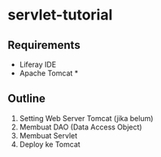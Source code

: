 # servlet-tutorial


## Requirements
- Liferay IDE
- Apache Tomcat *

## Outline
1. Setting Web Server Tomcat (jika belum)
2. Membuat DAO (Data Access Object)
3. Membuat Servlet
4. Deploy ke Tomcat
